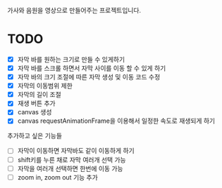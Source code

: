 가사와 음원을 영상으로 만들어주는 프로젝트입니다.

# TODO

- [x] 자막 바를 원하는 크기로 만들 수 있게하기
- [x] 자막 바를 스크롤 하면서 자막 사이를 이동 할 수 있게 하기
- [x] 자막 바의 크기 조절에 따른 자막 생성 및 이동 코드 수정
- [x] 자막의 이동범위 제한
- [x] 자막의 길이 조절
- [x] 재생 버튼 추가
- [x] canvas 생성
- [x] canvas requestAnimationFrame을 이용해서 일정한 속도로 재생되게 하기

추가하고 싶은 기능들

- [ ] 자막이 이동하면 자막바도 같이 이동하게 하기
- [ ] shift키를 누른 채로 자막 여러개 선택 가능
- [ ] 자막을 여러개 선택하면 한번에 이동 가능
- [ ] zoom in, zoom out 기능 추가
